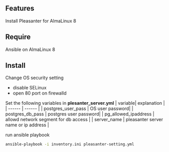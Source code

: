 ## Features
Install Pleasanter for AlmaLinux 8

## Require
Ansible on AlmaLinux 8

## Install

Change OS security setting
* disable SELinux
* open 80 port on firewalld

Set the following variables in **plesanter_server.yml**
| variable| explanation |
| ------ | ------ |
| postgres_user_pass | OS user password|
| postgres_db_pass | postgres user password|
| pg_allowed_ipaddress | allowd network segment for db access  |
| server_name | pleasanter server name or ip address |

run ansible playbook
```sh
ansible-playbook -i inventory.ini pleasanter-setting.yml
```
